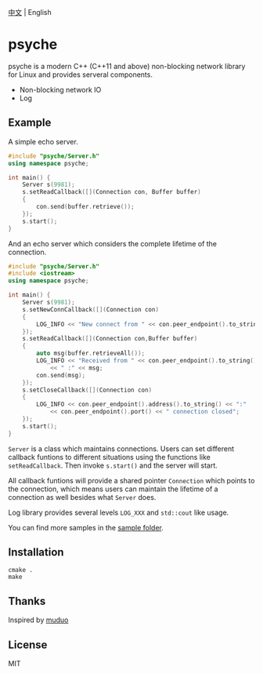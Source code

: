 [中文](https://github.com/ZingLix/psyche/blob/master/Readme.zh.md)
 | English

# psyche

psyche is a modern C++ (C++11 and above) non-blocking network library for Linux and provides serveral components.

- Non-blocking network IO
- Log

## Example

A simple echo server.

``` cpp
#include "psyche/Server.h"
using namespace psyche;

int main() {
    Server s(9981);
    s.setReadCallback([](Connection con, Buffer buffer)
    {
        con.send(buffer.retrieve());
    });
    s.start();
}
```

And an echo server which considers the complete lifetime of the connection.

``` cpp
#include "psyche/Server.h"
#include <iostream>
using namespace psyche;

int main() {
    Server s(9981);
    s.setNewConnCallback([](Connection con)
    {
        LOG_INFO << "New connect from " << con.peer_endpoint().to_string() << ".";
    });
    s.setReadCallback([](Connection con,Buffer buffer)
    {
        auto msg(buffer.retrieveAll());
        LOG_INFO << "Received from " << con.peer_endpoint().to_string()
            << " :" << msg;
        con.send(msg);
    });
    s.setCloseCallback([](Connection con)
    {
        LOG_INFO << con.peer_endpoint().address().to_string() << ":"
            << con.peer_endpoint().port() << " connection closed";
    });
    s.start();
}
```

`Server` is a class which maintains connections. Users can set different callback funtions to different situations using the functions like `setReadCallback`. Then invoke `s.start()` and the server will start.

All callback funtions will provide a shared pointer `Connection` which points to the connection, which means users can maintain the lifetime of a connection as well besides what `Server` does.

Log library provides several levels `LOG_XXX` and `std::cout` like usage. 

You can find more samples in the [sample folder](https://github.com/ZingLix/psyche/tree/master/sample).

## Installation

```
cmake .
make
```

## Thanks

Inspired by [muduo](https://github.com/chenshuo/muduo)

## License

MIT
